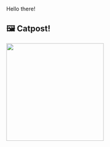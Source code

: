 Hello there!



## 🖼️ Catpost!

<sub>
    <img src="https://cdn2.thecatapi.com/images/dro.jpg" height="256">
</sub>


